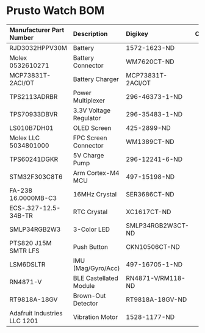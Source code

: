 # Prusto Watch BOM

Manufacturer Part Number | Description | Digikey | Count | Price
:---|:---|:---|---: | ---:
RJD3032HPPV30M | Battery | 1572-1623-ND | 1 | 16.71 
Molex 0532610271 | Battery Connector | WM7620CT-ND | 1 | 0.93
MCP73831T-2ACI/OT | Battery Charger | MCP73831T-2ACI/OT | 1 | 0.59
TPS2113ADRBR | Power Multiplexer | 296-46373-1-ND | 1 | 2.01
TPS70933DBVR | 3.3V Voltage Regulator | 296-35483-1-ND | 1 |  1.17
LS010B7DH01 | OLED Screen | 425-2899-ND | 1 | 22.88
Molex LLC 5034801000 | FPC Screen Connector | WM1389CT-ND | 1 | 0.93
TPS60241DGKR | 5V Charge Pump | 296-12241-6-ND | 1 | 1.65
STM32F303C8T6 | Arm Cortex-M4 MCU | 497-15198-ND | 1 | 4.49
FA-238 16.0000MB-C3 | 16MHz Crystal | SER3686CT-ND | 1 | 0.43
ECS-.327-12.5-34B-TR | RTC Crystal | XC1617CT-ND  | 1 | 0.54
SMLP34RGB2W3 | 3-Color LED | SMLP34RGB2W3CT-ND | 1 | 1.09
PTS820 J15M SMTR LFS | Push Button | CKN10506CT-ND | 2 | 0.44
LSM6DSLTR | IMU (Mag/Gyro/Acc) | 497-16705-1-ND | 1 | 4.09
RN4871-V | BLE Castellated Module | RN4871-V/RM118-ND | 1 | 7.45
RT9818A-18GV | Brown-Out Detector | RT9818A-18GV-ND | 1 | OUT
Adafruit Industries LLC 1201 | Vibration Motor | 1528-1177-ND | 1 | 1.95


